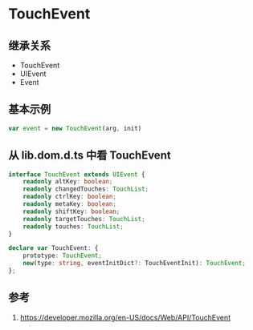 # TouchEvent

## 继承关系

- TouchEvent
- UIEvent
- Event

## 基本示例

```ts
var event = new TouchEvent(arg, init)
```

## 从 lib.dom.d.ts 中看 TouchEvent

```ts
interface TouchEvent extends UIEvent {
    readonly altKey: boolean;
    readonly changedTouches: TouchList;
    readonly ctrlKey: boolean;
    readonly metaKey: boolean;
    readonly shiftKey: boolean;
    readonly targetTouches: TouchList;
    readonly touches: TouchList;
}

declare var TouchEvent: {
    prototype: TouchEvent;
    new(type: string, eventInitDict?: TouchEventInit): TouchEvent;
};
```

## 参考

1. https://developer.mozilla.org/en-US/docs/Web/API/TouchEvent
